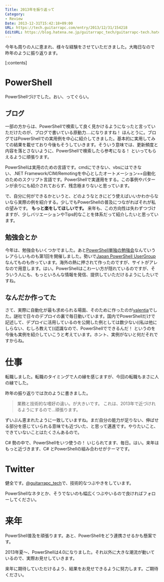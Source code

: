 ```yaml
---
Title: 2013年を振り返って
Category:
- Review
Date: 2013-12-31T15:42:18+09:00
URL: https://tech.guitarrapc.com/entry/2013/12/31/154218
EditURL: https://blog.hatena.ne.jp/guitarrapc_tech/guitarrapc-tech.hatenablog.com/atom/entry/12921228815715467844
---
```


今年も周りの人に恵まれ、様々な経験をさせていただきました。大晦日なので昨年のように振り返ります。


[:contents]

# PowerShell

PowerShellづけでした。おい、ってぐらい。

## ブログ

一部の方からは、PowerShellで検索して良く見かけるようになったと言っていただけたのが、ブログで書いている原動力....になりますね！ ほんとうに。ブログではPowerShellでの実用例を中心に紹介してきました。基本的に実用してみての結果を載せており今後もそうしていきます。そういう意味では、更新頻度と内容を落とさないように、PowerShellで検索したら参考になる！ といってもらえるように頑張ります。

PowerShellは実用のための言語です。cmdにできない、vbsにはできない、.NET Framework/CIM/Remotingを中心としたオートメーション==自動化のためのスクリプト言語です。PowerShellで実運用をする。この事例やパターンが余りにも紹介されておらず、残念極まりないと思っています。

で、自分に何ができるかというと、どのようなときにどう使えばいいかわからないなら実際の例を紹介する。少しでもPowerShellの普及につながればそれが私の望みです。 **もっと楽をしてほしいです。** 来年も、この方向性は失わずつづけますが、少しバリエーションやTips的なことを体系だって紹介したいと思っています。

## 勉強会とか

今年は、勉強会もいくつかでました。あと[PowerShell単独の勉強会](http://atnd.org/events/46022)なんていうレアらしいものも第1回を開催しました。勢いで[Japan PowerShell UserGroup](http://powershellgroup.org/node/429)なんてものも作っています。海外の熱に押されて作ったのですが、サイトがアレなので用意します。はい。PowerShellはこわーい方が隠れているのですが、そういう人にも、もっといろんな情報を発信、提供していただけるようにしたいですね。

## なんだか作ってた

さて、実際に自動化が最も求められる場面、そのために作ったのが[valentia](http://guitarrapc.github.io/valentia/)でした。謎社で日々のデプロイの裏で毎日動いています。国内でPowerShellだけで記述して、デプロイに活用しているのを公開した例としては数少ない((私は他にしらない、むしろ教えて))認識なので、PowerShellでできるんだ！ というのを今後も実例を紹介していこうと考えています。ホント、実例がないと何だそれですからね。


# 仕事

転職しました。転職のタイミングで人の縁を感じますが、今回の転職もまさに人の縁でした。

昨年の振り返りでは次のように書きました。

> 業務と技術的な嗜好の違い。が大きいです。 これは、2013年で近づけれるようにするので…頑張ります。

ずいぶん恵まれたように一致していますね。まだ自分の能力が足りない、伸ばせる部分を感じていられる意味でも近づいた、と思って邁進です。やりたいこと、できていないことはたくさんあるので。

C# 勢の中で、PowerShellをいつ使うの！ いじられてます、毎日。はい。来年はもっと近づきます、C# とPowerShellの組み合わせがテーマです。


# Twitter

健全です。[@guitarrapc_tech](https://twitter.com/guitarrapc_tech)で、技術的なつぶやきをしています。

PowerShellなネタとか、そうでないのも幅広くつぶやいるので良ければフォローしてください。

# 来年

PowerShell普及を頑張ります。あと、PowerShellをどう連携させるかも懸案です。

2013年夏～、PowerShellは4.0になりました。それ以外に大きな潮流が動いているので、実際お見せしていきます。

来年に期待していただけるよう、結果をお見せできるように努力します。ご期待ください。
